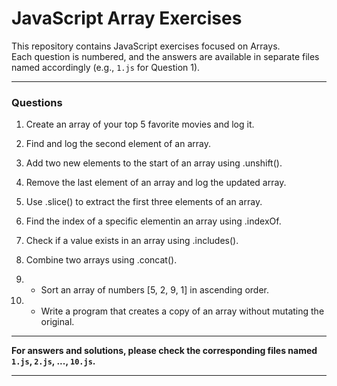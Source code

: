 # JavaScript Array Exercises

This repository contains JavaScript exercises focused on Arrays.  
Each question is numbered, and the answers are available in separate files named accordingly (e.g., `1.js` for Question 1).

---

### Questions

1. Create an array of your top 5 favorite movies and log it.

2. Find and log the second element of an array.

3. Add two new elements to the start of an array using .unshift().

4. Remove the last element of an array and log the updated array.

5. Use .slice() to extract the first three elements of an array.

6. Find the index of a specific elementin an array using .indexOf.

7. Check if a value exists in an array using .includes().

8. Combine two arrays using .concat().

9. * Sort an array of numbers [5, 2, 9, 1] in ascending order.

10. * Write a program that creates a copy of an array without mutating the original.

---

**For answers and solutions, please check the corresponding files named `1.js`, `2.js`, ..., `10.js`.**

---
